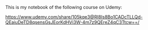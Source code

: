This is my notebook of the following course on Udemy:

https://www.udemy.com/share/105kqe3@RI8Is8Bo1CADcTLLQd-QEaiuDeTD8qsensGsJEorKdHVi3W-4m7z9QEreZ4qC3Ttcw==/
